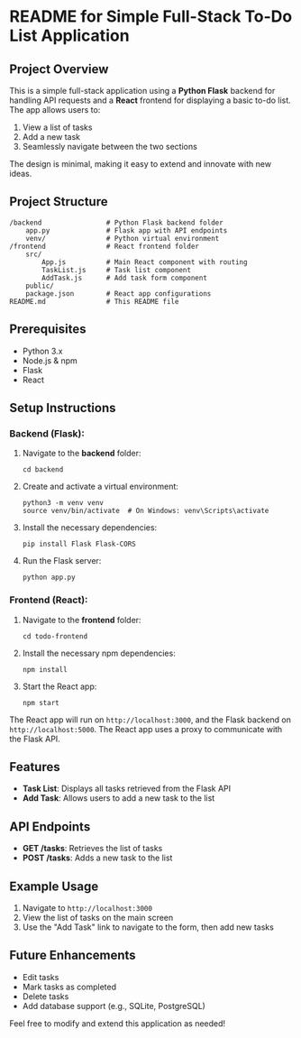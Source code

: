 # README for Simple Full-Stack To-Do List Application

## Project Overview

This is a simple full-stack application using a **Python Flask** backend for handling API requests and a **React** frontend for displaying a basic to-do list. The app allows users to:

1. View a list of tasks
2. Add a new task
3. Seamlessly navigate between the two sections

The design is minimal, making it easy to extend and innovate with new ideas.

## Project Structure

```
/backend                # Python Flask backend folder
    app.py              # Flask app with API endpoints
    venv/               # Python virtual environment
/frontend               # React frontend folder
    src/
        App.js          # Main React component with routing
        TaskList.js     # Task list component
        AddTask.js      # Add task form component
    public/
    package.json        # React app configurations
README.md               # This README file
```

## Prerequisites

- Python 3.x
- Node.js & npm
- Flask
- React

## Setup Instructions

### Backend (Flask):

1. Navigate to the **backend** folder:
   ```
   cd backend
   ```

2. Create and activate a virtual environment:
   ```
   python3 -m venv venv
   source venv/bin/activate  # On Windows: venv\Scripts\activate
   ```

3. Install the necessary dependencies:
   ```
   pip install Flask Flask-CORS
   ```

4. Run the Flask server:
   ```
   python app.py
   ```

### Frontend (React):

1. Navigate to the **frontend** folder:
   ```
   cd todo-frontend
   ```

2. Install the necessary npm dependencies:
   ```
   npm install
   ```

3. Start the React app:
   ```
   npm start
   ```

The React app will run on `http://localhost:3000`, and the Flask backend on `http://localhost:5000`. The React app uses a proxy to communicate with the Flask API.

## Features

- **Task List**: Displays all tasks retrieved from the Flask API
- **Add Task**: Allows users to add a new task to the list

## API Endpoints

- **GET /tasks**: Retrieves the list of tasks
- **POST /tasks**: Adds a new task to the list

## Example Usage

1. Navigate to `http://localhost:3000`
2. View the list of tasks on the main screen
3. Use the "Add Task" link to navigate to the form, then add new tasks

## Future Enhancements

- Edit tasks
- Mark tasks as completed
- Delete tasks
- Add database support (e.g., SQLite, PostgreSQL)

Feel free to modify and extend this application as needed!